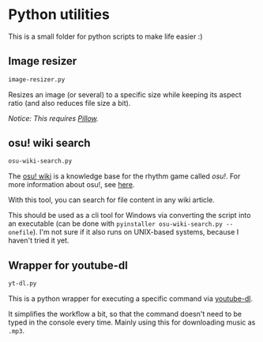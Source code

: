 # Python utilities

This is a small folder for python scripts to make life easier :)

## Image resizer

```md
image-resizer.py
```

Resizes an image (or several) to a specific size while keeping its aspect ratio (and also reduces file size a bit).

*Notice: This requires [Pillow](https://python-pillow.org/).*

## osu! wiki search

```md
osu-wiki-search.py
```

The [osu! wiki](https://github.com/ppy/osu-wiki/) is a knowledge base for the rhythm game called *osu!*. For more information about osu!, see [here](https://osu.ppy.sh).

With this tool, you can search for file content in any wiki article.

This should be used as a cli tool for Windows via converting the script into an executable (can be done with `pyinstaller osu-wiki-search.py --onefile`). I'm not sure if it also runs on UNIX-based systems, because I haven't tried it yet.

## Wrapper for youtube-dl

```md
yt-dl.py
```

This is a python wrapper for executing a specific command via [youtube-dl](https://github.com/ytdl-org/youtube-dl).

It simplifies the workflow a bit, so that the command doesn't need to be typed in the console every time. Mainly using this for downloading music as `.mp3`.
